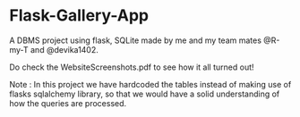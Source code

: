 # Flask-Gallery-App

A DBMS project using flask, SQLite made by me and my team mates @R-my-T and @devika1402.

Do check the WebsiteScreenshots.pdf to see how it all turned out!

Note : In this project we have hardcoded the tables instead of making use of flasks sqlalchemy library, 
so that we would have a solid understanding of how the queries are processed.
